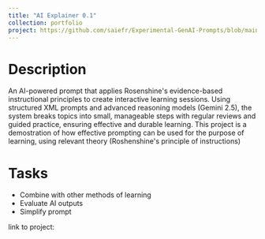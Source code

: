 ```yaml
---
title: "AI Explainer 0.1"
collection: portfolio
project: https://github.com/saiefr/Experimental-GenAI-Prompts/blob/main/Education/AI%20Explainer.md
---
```

# Description
An AI-powered prompt that applies Rosenshine's evidence-based instructional principles to create interactive learning sessions. Using structured XML prompts and advanced reasoning models (Gemini 2.5), the system breaks topics into small, manageable steps with regular reviews and guided practice, ensuring effective and durable learning. This project is a demostration of how effective prompting can be used for the purpose of learning, using relevant theory (Roshenshine's principle of instructions)

# Tasks 
- Combine with other methods of learning
- Evaluate AI outputs
- Simplify prompt 

link to project: 